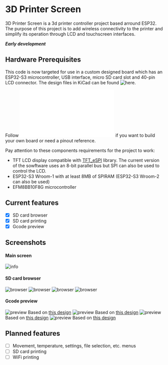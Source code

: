 # 3D Printer Screen
3D Printer Screen is a 3d printer controller project based arround ESP32. The purpose of this project is to add wireless connectivity to the printer and simplify its operation through LCD and touchscreen interfaces.

**_Early development_**

## Hardware Prerequisites
This code is now targeted for use in a custom designed board which has an ESP32-S3 microcontroller, USB interface, micro SD card slot and 40-pin LCD connector. The design files in KiCad can be found ![here](hardware/ESPreen).

Follow ![this reference shcematic](hardware/Schematic.pdf) if you want to build your own board or need a pinout reference.

Pay attention to these components requirements for the project to work:
- TFT LCD display compatible with [TFT_eSPI](https://github.com/Bodmer/TFT_eSPI) library. The current version of the sowftware uses an 8-bit parallel bus but SPI can also be used to control the LCD.
- ESP32-S3 Wroom-1 with at least 8MB of SPIRAM (ESP32-S3 Wroom-2 can also be used)
- EFM8BB10F8G microcontroller

## Current features
 - [x] SD card browser
 - [x] SD card printing
 - [x] Gcode preview
 
## Screenshots
#### Main screen
![info](/images/screenshots/screenshot_2021_1_18_3_1_7.png)
#### SD card browser
![browser](/images/screenshots/screenshot_2021_1_15_23_4_5.png)
![browser](/images/screenshots/screenshot_2021_1_15_23_4_56.png)
![browser](/images/screenshots/screenshot_2021_1_15_23_4_27.png)
![browser](/images/screenshots/screenshot_2021_1_15_23_4_46.png)
#### Gcode preview
![preview](/images/screenshots/screenshot_2021_1_18_18_55_15.png) Based on [this design](https://www.thingiverse.com/thing:2508515)
![preview](/images/screenshots/screenshot_2021_1_15_23_5_20.png) Based on [this design](https://www.thingiverse.com/thing:2914080)
![preview](/images/screenshots/screenshot_2021_1_15_23_6_17.png) Based on [this design](https://www.thingiverse.com/thing:826836)
![preview](/images/screenshots/screenshot_2021_1_15_23_7_13.png) Based on [this design](https://www.thingiverse.com/thing:1657791)
 
## Planned features
 - [ ] Movement, temperature, settings, file selection, etc. menus
 - [ ] SD card printing
 - [ ] WiFi printing
